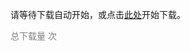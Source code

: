 <script>
    window.onload = function () {
        var link = document.createElement('a');
        link.href = "../lab5.zip";
        link.download = "../lab5.zip";
        link.click();
    }
</script>

请等待下载自动开始，或点击<a href="../lab5.zip">此处</a>开始下载。

<script async src="//busuanzi.ibruce.info/busuanzi/2.3/busuanzi.pure.mini.js"></script>

<span style="color: grey" id="busuanzi_container_page_pv">总下载量 <span id="busuanzi_value_page_pv"></span> 次</span>
